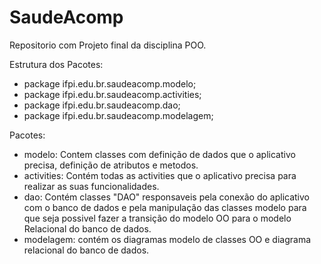 # SaudeAcomp

Repositorio com Projeto final da disciplina POO.

Estrutura dos Pacotes:
- package ifpi.edu.br.saudeacomp.modelo;
- package ifpi.edu.br.saudeacomp.activities;
- package ifpi.edu.br.saudeacomp.dao;
- package ifpi.edu.br.saudeacomp.modelagem;


Pacotes:
- modelo: Contem classes com definição de dados que o aplicativo precisa, definição de atributos e metodos.
- activities: Contém todas as activities que o aplicativo precisa para realizar as suas funcionalidades.
- dao: Contém classes "DAO" responsaveis pela conexão do aplicativo com o banco de dados e pela manipulação das classes modelo para que seja possivel fazer a transição do modelo OO para o modelo Relacional do banco de dados.
- modelagem: contém os diagramas modelo de classes OO e diagrama relacional do banco de dados. 

